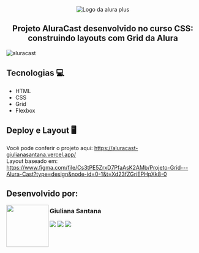 <p align="center"> <img src="https://github.com/giulianasantana/aluracast/assets/133705620/c9e2da53-a6e8-4953-9c0b-9750327799b2" alt="Logo da alura plus"> </p>
<h2 align="center">Projeto AluraCast desenvolvido no curso CSS: construindo layouts com Grid da Alura</h2>

![aluracast](https://github.com/giulianasantana/aluracast/assets/133705620/f7e61838-2ca7-4e0d-bff5-78b455b5cd82)

## Tecnologias 💻
* HTML
* CSS
* Grid
* Flexbox

## Deploy e Layout 🖥
Você pode conferir o projeto aqui: https://aluracast-giulianasantana.vercel.app/ <br>
Layout baseado em: https://www.figma.com/file/Cs3tPE5ZrxD7PfaAsK2AMb/Projeto-Grid---Alura-Cast?type=design&node-id=0-1&t=Xd23fZGriEPHpXk8-0


## Desenvolvido por:
<img align="left" src="https://github.com/giulianasantana/giulianasantana/assets/133705620/e9906cee-397d-47d1-9d7b-9c4d6d2c78f0" width=110>
<h3 href="https://github.com/giulianasantana">Giuliana Santana</h3>
<div>  
  <a href="https://www.linkedin.com/in/giulianasantana" target="_blank"><img src="https://img.shields.io/badge/-LinkedIn-4285F4?style=for-the-badge&logo=linkedin&logoColor=white" target="_blank"></a> 
  <a href="mailto:giulianasantanas@hotmail.com"><img src="https://img.shields.io/badge/-Gmail-EA4335?style=for-the-badge&logo=gmail&logoColor=white" target="_blank"></a>
  <a href="https://github.com/giulianasantana"><img src="https://img.shields.io/badge/GitHub-CD6799?style=for-the-badge&logo=github&logoColor=white" target="_blank"></a>
</div>
